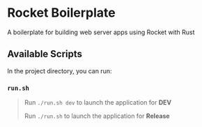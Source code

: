 # Rocket Boilerplate

A boilerplate for building web server apps using Rocket with Rust

## Available Scripts

In the project directory, you can run:

### `run.sh`

> Run `./run.sh dev` to launch the application for **DEV**
> 
> Run `./run.sh` to launch the application for **Release**
